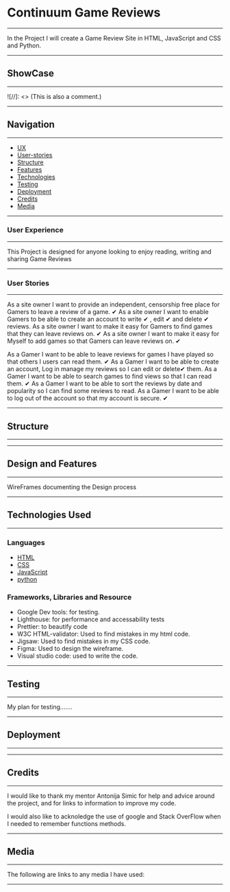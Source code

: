 # Continuum Game Reviews

---

In the Project I will create a Game Review Site in HTML, JavaScript and CSS and Python.

---

## ShowCase

---

![//]: <> (This is also a comment.)

---

## Navigation

---

-   [UX](#User-Experience)
-   [User-stories](#user-stories)
-   [Structure](#structure)
-   [Features](#Design-and-Features)
-   [Technologies](#technologies)
-   [Testing](#testing)
-   [Deployment](#deployment)
-   [Credits](#credits)
-   [Media](#media)

---

### User Experience

---

This Project is designed for anyone looking to enjoy reading, writing and sharing Game Reviews

---

### User Stories

---

As a site owner I want to provide an independent, censorship free place for Gamers to leave a review of a game. ✔
As a site owner I want to enable Gamers to be able to create an account to write ✔ , edit ✔ and delete ✔ reviews.
As a site owner I want to make it easy for Gamers to find games that they can leave reviews on. ✔
As a site owner I want to make it easy for Myself to add games so that Gamers can leave reviews on. ✔


As a Gamer I want to be able to leave reviews for games I have played so that others I users can read them. ✔
As a Gamer I want to be able to create an account, Log in manage my reviews so I can edit or delete✔ them.
As a Gamer I want to be able to search games to find views so that I can read them. ✔
As a Gamer I want to be able to sort the reviews by date and popularity so I can find some reviews to read.
As a Gamer I want to be able to log out of the account so that my account is secure. ✔

---

## Structure

---

---

## Design and Features

---

WireFrames documenting the Design process

---

## Technologies Used

---

### Languages

-   [HTML](https://en.wikipedia.org/wiki/HTML)
-   [CSS](https://en.wikipedia.org/wiki/CSS)
-   [JavaScript](https://en.wikipedia.org/wiki/JavaScript)
-   [python](https://python.org)

### Frameworks, Libraries and Resource

-   Google Dev tools: for testing.
-   Lighthouse: for performance and accessability tests
-   Prettier: to beautify code
-   W3C HTML-validator: Used to find mistakes in my html code.
-   Jigsaw: Used to find mistakes in my CSS code.
-   Figma: Used to design the wireframe.
-   Visual studio code: used to write the code.

---

## Testing

---

My plan for testing.......

---

## Deployment

---

---

## Credits

---

I would like to thank my mentor Antonija Simic for help and advice around the project, and for links to information to improve my code.

I would also like to acknoledge the use of google and Stack OverFlow when I needed to remember functions methods.

---

## Media

---

The following are links to any media I have used:

---
